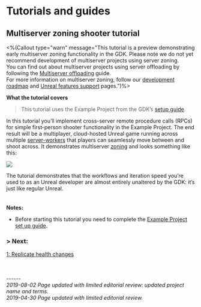 # Tutorials and guides
## Multiserver zoning shooter tutorial

<%(Callout type="warn" message="This tutorial is a preview demonstrating early multiserver zoning functionality in the GDK. Please note we do not yet recommend development of multiserver projects using server zoning. </br>
You can find out about multiserver projects using server offloading by following the [Multiserver offloading]({{urlRoot}}/content/tutorials/offloading-tutorial/offloading-intro)  guide. </br>
For more information on multiserver zoning, follow our [development roadmap](https://github.com/spatialos/UnrealGDK/projects/1) and [Unreal features support]({{urlRoot}}/unreal-features-support) pages.")%>	

**What the tutorial covers**<br/>
> This tutorial uses the Example Project from the GDK’s [setup guide]({{urlRoot}}/content/get-started/example-project/exampleproject-intro).

In this tutorial you’ll implement cross-server remote procedure calls (RPCs) for simple first-person shooter functionality in the Example Project. The end result will be a multiplayer, cloud-hosted Unreal game running across multiple [server-workers]({{urlRoot}}/content/glossary#worker) that players can seamlessly move between and shoot across. It demonstrates multiserver [zoning]({{urlRoot}}/content/glossary#worker) and looks something like this:

![]({{assetRoot}}assets/tutorial/cross-server-shooting.gif)

The tutorial demonstrates that the workflows and iteration speed you’re used to as an Unreal developer are almost entirely unaltered by the GDK: it’s just like regular Unreal.
</br>
</br>
</br>
**Notes:**

* Before starting this tutorial you need to complete the [Example Project set up guide]({{urlRoot}}/content/get-started/example-project/exampleproject-intro). 

### **> Next:** 
[1: Replicate health changes]({{urlRoot}}/content/tutorials/multiserver-shooter/tutorial-multiserver-healthchanges)
<br/>
<br/>


<br/>------<br/>
_2019-08-02 Page updated with limited editorial review: updated project name and terms._</br>
_2019-04-30 Page updated with limited editorial review._

